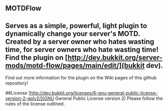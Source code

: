 ## MOTDFlow
Serves as a simple, powerful, light plugin to dynamically change your server's MOTD.
Created by a server owner who hates wasting time, for server owners who hate wasting time!
Find the plugin on [http://dev.bukkit.org/server-mods/motd-flow/pages/main/edit/](bukkit dev).
----
Find out more information for the plugin on the Wiki pages of this github repository!

##License
[http://dev.bukkit.org/licenses/6-gnu-general-public-license-version-2-gplv2/](GNU General Public License version 2)
Please follow the rules of the license outlined.